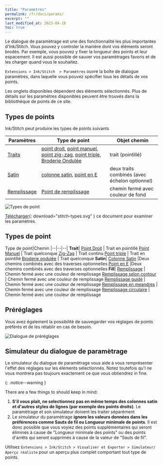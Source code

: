 ```yaml
---
title: "Paramètres"
permalink: /fr/docs/params/
excerpt: ""
last_modified_at: 2023-04-18
toc: true
---
```

Le dialogue de paramètrage est une des fonctionnalité les plus importantes d'Ink/Stitch. Vous pouvez y controler la manière dont vos éléments seront brodés. Par exemple, vous pouvez y fixer la longueur des points et leur espacement. Il est aussi possible de sauver vos paramètrages favoris et de les charger quand vous le souhaitez.

`Extensions > Ink/Stitch  > Paramètres` ouvre la boîte de dialogue paramètres, dans laquelle vous pouvez spécifier tous les détails de vos points.

Les onglets disponibles  dépendent des éléments sélectionnés. Plus de détails sur les paramètres disponibles peuvent être trouvés dans la bibliothéque de  points de ce site.

## Types de points

Ink/Stitch peut produire les types de points suivants

Paramètres |Type de point| Objet chemin
---|---|---
[Traits](#paramètres-pour-les-traits) |[point droit](/fr/docs/stitches/running-stitch/), [point manuel](/fr/docs/stitches/manual-stitch/), [point zig-zag](/fr/docs/stitches/zigzag-stitch/), [point triple](/fr/docs/stitches/bean-stitch/), [Broderie Ondulée](/fr/docs/stitches/ripple-stitch) | trait (pointillé) 
[Satin](#paramètres-satin)   |[colonne satin](/fr/docs/stitches/satin-column), [point en E](/fr/docs/stitches/e-stitch) | deux traits combinés (avec échelon optionnel)
[Remplissage](#paramètres-de-remplissage-automatique)     |[Point de remplissage](/fr/docs/stitches/fill-stitch/) | chemin fermé avec couleur de fond

![Types de point](/assets/images/docs/stitch-types.svg)

[Télécharger](/assets/images/docs/stitch-types.svg){: download="stitch-types.svg" } ce document pour examiner les paramètres.
## Types de point


Type de point|Chemin
|--|--|--|
**Trait**|
[Point Droit](/fr/docs/stitches/running-stitch/)    | Trait en pointillé
[Point Manuel](/fr/docs/stitches/manual-stitch/)   | Trait quelconque
[Zig-Zag](/fr/docs/stitches/zigzag-stitch/)         | Trait continu
[Point triple](/fr/docs/stitches/bean-stitch/)       | Trait en pointillé
[Broderie ondulée](/fr/docs/stitches/ripple-stitch)    | Trait quelconque
**Satin**|
[Colonne Satin](/fr/docs/stitches/satin-column)      |Deux  chemins combinés avec des traverses optionnelles
[Point en E](/fr/docs/stitches/e-stitch)              |Deux  chemins combinés avec des traverses optionnelles
**Fill**|
[Remplissage](/fr/docs/stitches/fill-stitch/)       | Chemin fermé avec une couleur de remplissage
[Remplissage selon contour](/fr/docs/stitches/contour-fill)      | Chemin fermé avec une couleur de remplissage
[Remplissage guidé](/fr/docs/stitches/guided-fill)        | Chemin fermé avec une couleur de remplissage
[Remplissage en meandres](/fr/docs/stitches/meander-fill)      | Chemin fermé avec une couleur de remplissage
[Remplissage circulaire](/fr/docs/stitches/circular-fill)        | Chemin fermé avec une couleur de remplissage



## Préréglages

Vous avez également la possibilité de sauvegarder vos réglages de points préférés et de les rétablir en cas de besoin.

![Dialogue de préréglages](/assets/images/docs/fr/params-presets.jpg)

## Simulateur du dialogue de paramètrage
Le simulateur du dialogue de paramètrage vous aide à vous remprésenter l'effet des réglages sur les éléments sélectionnés. Notez toutefois qu'l ne vous montrera pas toujours exactement ce que vous obtiendrez in fine.


{: .notice--warning }

There are a few things to should keep in mind:

1. **S'il vous plait, ne selectionnez pas en même temps des colonnes satin et d'autres styles de lignes (par exemple des points droits)**. Le paramètrage et son simulateur doivent les traiter séparément
2. Le simulateur du paramètrage **ignore les valeurs données dans les préférences comme Sauts de fil ou Longueur minimale de points**.  Il est donc possible que vous voyiez des points supplémentaires qui seront éliminés à cause de "Longueur minimale des points" ou des points d'arrêts qui seront supprimés à cause de la valeur de "Sauts de fil".

Utilisez `Extensions > Ink/Stitch > Visualiser et Exporter > Simulateur/ Aperçu réaliste` pour un aperçu plus complet comportant tout type de points.
